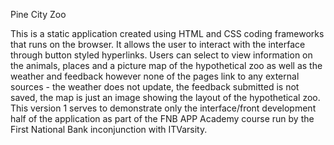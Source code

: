 Pine City Zoo 

This is a static application created using HTML and CSS coding frameworks that runs on the browser. It allows the user to interact with the interface through button styled hyperlinks. Users can select to view information on the animals, places and a picture map of the hypothetical zoo as well as the weather and feedback however none of the pages link to any external sources - the weather does not update, the feedback submitted is not saved, the map is just an image showing the layout of the hypothetical zoo. This version 1 serves to demonstrate only the interface/front development half of the application as part of the FNB APP Academy course run by the First National Bank inconjunction with ITVarsity. 
